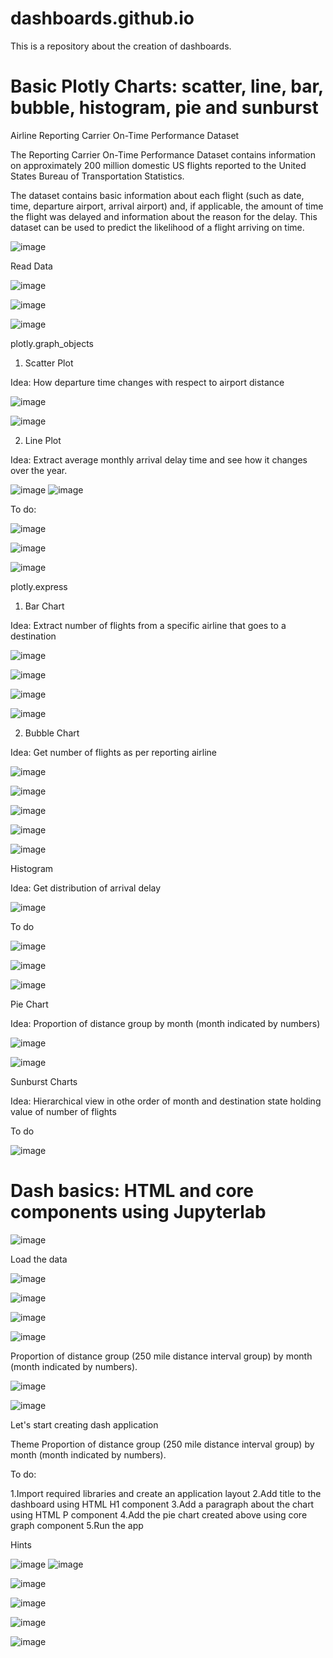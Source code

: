 # dashboards.github.io
This is a repository about the creation of dashboards.

# Basic Plotly Charts: scatter, line, bar, bubble, histogram, pie and sunburst

Airline Reporting Carrier On-Time Performance Dataset

The Reporting Carrier On-Time Performance Dataset contains information on approximately 200 million domestic US flights reported to the United States Bureau of Transportation Statistics. 

The dataset contains basic information about each flight (such as date, time, departure airport, arrival airport) and, if applicable, the amount of time the flight was delayed and information about the reason for the delay. This dataset can be used to predict the likelihood of a flight arriving on time.

![image](https://user-images.githubusercontent.com/81119854/129193666-771f5ff5-68e0-4096-829d-662f40ce0007.png)

Read Data

![image](https://user-images.githubusercontent.com/81119854/129195282-4965f764-d864-4bb0-bfaa-3cc875ff37eb.png)

![image](https://user-images.githubusercontent.com/81119854/129195332-76eb704d-0670-428b-a22e-dad27307a351.png)

![image](https://user-images.githubusercontent.com/81119854/129195450-751ca23a-8423-44b3-84a4-fef9287f155f.png)

plotly.graph_objects

1. Scatter Plot

Idea: How departure time changes with respect to airport distance

![image](https://user-images.githubusercontent.com/81119854/129195619-d65c4f9c-8972-44d4-b1ec-52968ae92dde.png)

![image](https://user-images.githubusercontent.com/81119854/129195776-f474eef5-4a32-4598-8265-d8174133bc36.png)

2. Line Plot

Idea: Extract average monthly arrival delay time and see how it changes over the year.

![image](https://user-images.githubusercontent.com/81119854/129196093-80bfee50-1514-4317-b51f-2f8eed64a82d.png)
![image](https://user-images.githubusercontent.com/81119854/129196124-c43b7253-10ec-4999-a181-c0cc62eaca71.png)

To do:

![image](https://user-images.githubusercontent.com/81119854/129196185-4eac3eea-0fd0-4a5f-b223-92775a225c02.png)

![image](https://user-images.githubusercontent.com/81119854/129196248-6da0870d-ef86-4ee9-9c2d-37781016044c.png)

![image](https://user-images.githubusercontent.com/81119854/129196287-1a5a93b3-d294-45e3-8da3-1b827620b956.png)

plotly.express

1. Bar Chart

Idea: Extract number of flights from a specific airline that goes to a destination

![image](https://user-images.githubusercontent.com/81119854/129199256-6d1a8442-ada6-4f7c-ae86-547e4fad5d3c.png)

![image](https://user-images.githubusercontent.com/81119854/129199317-154d03f1-b13b-4249-b638-cd5a3d6ac0dc.png)

![image](https://user-images.githubusercontent.com/81119854/129199368-b0fe4a5d-192b-4480-a82c-ed7fa12c7ca4.png)

![image](https://user-images.githubusercontent.com/81119854/129199431-b869b7e2-2bc1-47ed-a922-2c209a2a3ca0.png)

2. Bubble Chart

Idea: Get number of flights as per reporting airline

![image](https://user-images.githubusercontent.com/81119854/129199602-1933b86a-c9ed-4a7d-a0fe-4096984abe1c.png)

![image](https://user-images.githubusercontent.com/81119854/129199682-1687642e-af02-4b7d-9542-5b53382ffe02.png)

![image](https://user-images.githubusercontent.com/81119854/129199718-43bf061e-c91d-4795-a4c4-7b135a04731f.png)

![image](https://user-images.githubusercontent.com/81119854/129199759-85cb573a-a4ac-4cdb-8a88-fa41b5a33704.png)

![image](https://user-images.githubusercontent.com/81119854/129199847-456a6b5e-5294-43db-b0df-673ec29d3f5c.png)

Histogram

Idea: Get distribution of arrival delay

![image](https://user-images.githubusercontent.com/81119854/129202303-f51419d3-cfa2-42a8-80f9-6619ef8436e4.png)

To do

![image](https://user-images.githubusercontent.com/81119854/129202416-8b6cc0e8-7509-4380-abd6-d25b75318b9d.png)

![image](https://user-images.githubusercontent.com/81119854/129202452-86a64e53-b245-4a40-bec3-e52d2a2a9b34.png)

![image](https://user-images.githubusercontent.com/81119854/129202497-191074d9-2673-4091-9323-a053ecd20d26.png)

Pie Chart

Idea: Proportion of distance group by month (month indicated by numbers)

![image](https://user-images.githubusercontent.com/81119854/129202660-85968f9d-bb78-4624-a159-016a2c46f6e5.png)

![image](https://user-images.githubusercontent.com/81119854/129202707-8678309c-6c91-442a-87d7-a3563dccf5ef.png)

Sunburst Charts

Idea: Hierarchical view in othe order of month and destination state holding value of number of flights

To do

![image](https://user-images.githubusercontent.com/81119854/129202873-09c1b2f0-1364-4358-be39-482136b7a5cb.png)

# Dash basics: HTML and core components using Jupyterlab

![image](https://user-images.githubusercontent.com/81119854/129276528-d01f9737-921d-4573-b2cc-8a8802638025.png)

Load the data

![image](https://user-images.githubusercontent.com/81119854/129276564-5172b1ef-0ae6-4b2c-9011-0cd69ffb9870.png)

![image](https://user-images.githubusercontent.com/81119854/129276626-7c068c95-9ab1-432c-b41b-2a067129ca6e.png)

![image](https://user-images.githubusercontent.com/81119854/129276657-67305a29-a751-4dda-a93c-0a086fc9c033.png)

![image](https://user-images.githubusercontent.com/81119854/129276709-32a6b3d3-6c29-41f5-8067-bc6eaa9b664f.png)

Proportion of distance group (250 mile distance interval group) by month (month indicated by numbers).

![image](https://user-images.githubusercontent.com/81119854/129276779-786f3a73-d8d5-44cd-a28c-34609cf0bcff.png)

![image](https://user-images.githubusercontent.com/81119854/129276802-38dc60b9-85ef-44b4-927d-4733378bfd69.png)

Let's start creating dash application

Theme
Proportion of distance group (250 mile distance interval group) by month (month indicated by numbers).

To do:

1.Import required libraries and create an application layout
2.Add title to the dashboard using HTML H1 component
3.Add a paragraph about the chart using HTML P component
4.Add the pie chart created above using core graph component
5.Run the app

Hints

![image](https://user-images.githubusercontent.com/81119854/129277193-edb3af17-ee00-43a2-b776-96790211f062.png)
![image](https://user-images.githubusercontent.com/81119854/129277219-c2bd4941-58ef-4f42-8504-0bb0699e75af.png)

![image](https://user-images.githubusercontent.com/81119854/129277292-f56efb40-94e9-4c36-9cf2-bcf4c98b3302.png)

![image](https://user-images.githubusercontent.com/81119854/129277356-27efc44a-12a9-46f1-91a5-0da4cc90ff7a.png)

![image](https://user-images.githubusercontent.com/81119854/129277438-400fa871-7451-49ef-b3af-5013bcc1d4b1.png)

![image](https://user-images.githubusercontent.com/81119854/129277463-15512ce3-4693-4475-bb0b-af144051e964.png)


